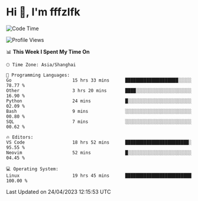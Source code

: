 # Hi 👋, I'm fffzlfk

<!--START_SECTION:waka-->
![Code Time](http://img.shields.io/badge/Code%20Time-172%20hrs%2028%20mins-blue)

![Profile Views](http://img.shields.io/badge/Profile%20Views-0-blue)

📊 **This Week I Spent My Time On** 

```text
🕑︎ Time Zone: Asia/Shanghai

💬 Programming Languages: 
Go                       15 hrs 33 mins      ████████████████████░░░░░   78.77 % 
Other                    3 hrs 20 mins       ████░░░░░░░░░░░░░░░░░░░░░   16.90 % 
Python                   24 mins             █░░░░░░░░░░░░░░░░░░░░░░░░   02.09 % 
Bash                     9 mins              ░░░░░░░░░░░░░░░░░░░░░░░░░   00.80 % 
SQL                      7 mins              ░░░░░░░░░░░░░░░░░░░░░░░░░   00.62 % 

🔥 Editors: 
VS Code                  18 hrs 52 mins      ████████████████████████░   95.55 % 
Neovim                   52 mins             █░░░░░░░░░░░░░░░░░░░░░░░░   04.45 % 

💻 Operating System: 
Linux                    19 hrs 45 mins      █████████████████████████   100.00 % 
```


 Last Updated on 24/04/2023 12:15:53 UTC
<!--END_SECTION:waka-->
